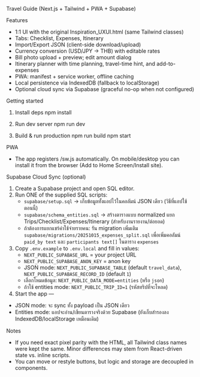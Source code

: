 Travel Guide (Next.js + Tailwind + PWA + Supabase)

Features
- 1:1 UI with the original Inspiration_UXUI.html (same Tailwind classes)
- Tabs: Checklist, Expenses, Itinerary
- Import/Export JSON (client-side download/upload)
- Currency conversion (USD/JPY -> THB) with editable rates
- Bill photo upload + preview; edit amount dialog
- Itinerary planner with time planning, travel-time hint, and add-to-expenses
- PWA: manifest + service worker, offline caching
- Local persistence via IndexedDB (fallback to localStorage)
- Optional cloud sync via Supabase (graceful no-op when not configured)

Getting started
1) Install deps
   npm install

2) Run dev server
   npm run dev

3) Build & run production
   npm run build
   npm start

PWA
- The app registers /sw.js automatically. On mobile/desktop you can install it from the browser (Add to Home Screen/Install site).

Supabase Cloud Sync (optional)
1) Create a Supabase project and open SQL editor.
2) Run ONE of the supplied SQL scripts:
   - `supabase/setup.sql` → เก็บข้อมูลทั้งแอปไว้ในคอลัมน์ JSON เดียว (วิธีที่แอปใช้ตอนนี้)
   - `supabase/schema_entities.sql` → สร้างตารางแบบ normalized แยก Trips/Checklist/Expenses/Itinerary (สำหรับงานรายงาน/ต่อยอด)
   - ถ้าต้องการแยกแชร์ค่าใช้จ่ายรายคน: รัน migration เพิ่มเติม `supabase/migrations/20251015_expenses_split.sql` เพื่อเพิ่มคอลัมน์ `paid_by text` และ `participants text[]` ในตาราง `expenses`
3) Copy `.env.example` to `.env.local` and fill in values:
   - `NEXT_PUBLIC_SUPABASE_URL` = your project URL
   - `NEXT_PUBLIC_SUPABASE_ANON_KEY` = anon key
   - JSON mode: `NEXT_PUBLIC_SUPABASE_TABLE` (default `travel_data`), `NEXT_PUBLIC_SUPABASE_RECORD_ID` (default `1`)
   - เลือกโหมดข้อมูล: `NEXT_PUBLIC_DATA_MODE=entities` (หรือ `json`)
   - ถ้าใช้ entities mode: `NEXT_PUBLIC_TRIP_ID=1` (รหัสทริปที่จะโหลด)
 4) Start the app —
   - JSON mode: จะ sync ทั้ง payload เป็น JSON เดียว
   - Entities mode: แอปจะอ่าน/เขียนตารางจริงด้วย Supabase (ยังเก็บสำรองลง IndexedDB/localStorage เหมือนเดิม)

Notes
- If you need exact pixel parity with the HTML, all Tailwind class names were kept the same. Minor differences may stem from React-driven state vs. inline scripts.
- You can move or restyle buttons, but logic and storage are decoupled in components.
